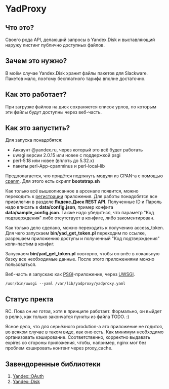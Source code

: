 # YadProxy

## Что это?

Своего рода API, делающий запросы в Yandex.Disk и выставляющий наружу листинг публично доступных файлов.

## Зачем это нужно?

В моём случае Yandex.Disk хранит файлы пакетов для Slackware. Пакетов мало, поэтому бесплатного тарифа вполне
достаточно.

## Как это работает?

При загрузке файлов на диск сохраняется список урлов, по которым эти файлы будут доступны через веб-часть.

## Как это запустить?

Для запуска понадобятся:

* Аккаунт @yandex.ru, через который это всё будет работать
* uwsgi версии 2.0.15 или новее с поддержкой psgi
* perl-5.18 или новее (вплоть до 5.32.x)
* пакеты perl-App-cpanminus и perl-local-lib

Предполагается, что придётся подтянуть модули из CPAN-а с помощью [cpanm][4]. Для этого есть скрипт **bootstrap.sh**

Как только всё вышеописанное в арсенале появится, можно переходить к [регистрации][1] приложения. Для работы понадобятся
все привилегии в разделе **Яндекс.Диск REST API**. Полученные ID и Пароль надо вписать в **data/config.json**, пример
конфига **data/sample_config.json**. Также надо убедиться, что параметр "Код подтверждения" либо отсутствует в конфиге,
либо закоментирован.

Как только дело сделано, можно переходить к получению access_token. Для чего запускаем **bin/yad_get_token.pl**
переходим по ссылке, разрешаем приложению доступы и полученный "Код подтверждения" копи-пастим в конфиг.

Запускаем **bin/yad_get_token.pl** повторно, чтобы он внёс в локальную базку все необходимые данные. После этого
приложениями можно пользоваться.

Веб-часть я запускаю как [PSGI][2]-приложение, через [UWSGI][3].
```
/usr/bin/uwsgi --yaml /var/lib/yadproxy/yadproxy.yaml
```

## Статус пректа

RC. Пока он *не готов*, хотя в принципе работает. Формально, он выйдет в релиз, как только закончатся пункты из файла
TODO. :)

Ясное дело, что для серьёзного prodution-а это приложение не годится, во всяком случае в таком виде, как оно есть.
Как минимум необходимо организовать кэширование. Соответственно, корректно выдавать expires со стороны приложения,
чтобы, например, nginx мог без проблем кэшировать контент через proxy_cache.

## Завендоренные библиотеки

1. [Yandex::OAuth][5]
2. [Yandex::Disk][6]

[1]: https://oauth.yandex.ru/
[2]: https://uwsgi-docs.readthedocs.io/en/latest/Perl.html
[3]: https://github.com/unbit/uwsgi
[4]: https://github.com/miyagawa/cpanminus
[5]: https://metacpan.org/pod/Yandex::OAuth
[6]: https://metacpan.org/pod/Yandex::Disk

